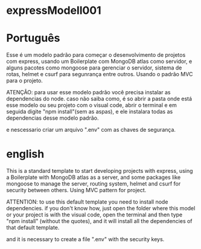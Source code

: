 # expressModell001
# Português
Esse é um modelo padrão para começar o desenvolvimento de projetos com express, usando um Boilerplate com MongoDB atlas
como servidor, e alguns pacotes como mongoose para gerenciar o servidor, sistema de rotas, helmet e csurf para segunrança
entre outros. Usando o padrão MVC para o projeto.

ATENÇÂO: para usar esse modelo padrão você precisa instalar as dependencias do node. 
caso não saiba como, é so abrir a pasta onde está esse modelo ou seu projeto com o visual code, abrir o terminal e em seguida
digite "npm install"(sem as aspas), e ele instalara todas as dependencias desse modelo padrão.

e nescessario criar um arquivo ".env" com as chaves de segurança.

# english
This is a standard template to start developing projects with express, using a Boilerplate with MongoDB atlas
as a server, and some packages like mongoose to manage the server, routing system, helmet and csurf for security
between others. Using MVC pattern for project.

ATTENTION: to use this default template you need to install node dependencies.
if you don't know how, just open the folder where this model or your project is with the visual code, open the terminal and then
type "npm install" (without the quotes), and it will install all the dependencies of that default template.

and it is necessary to create a file ".env" with the security keys.
